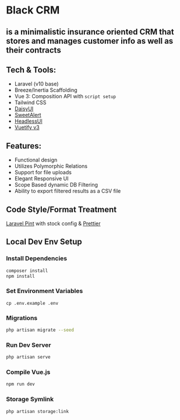 # Black CRM

## is a minimalistic insurance oriented CRM that stores and manages customer info as well as their contracts

## Tech & Tools:

-   Laravel (v10 base)
-   Breeze/Inertia Scaffolding
-   Vue 3: Composition API with `script setup`
-   Tailwind CSS
-   [DaisyUI](https://daisyui.com/)
-   [SweetAlert](https://sweetalert2.github.io/)
-   [HeadlessUI](https://headlessui.com/)
-   [Vuetify v3](https://vuetifyjs.com/en/)

## Features:

-   Functional design
-   Utilizes Polymorphic Relations
-   Support for file uploads
-   Elegant Responsive UI
-   Scope Based dynamic DB Filtering
-   Ability to export filtered results as a CSV file

## Code Style/Format Treatment

[Laravel Pint](https://laravel.com/docs/10.x/pint) with stock config & [Prettier](https://prettier.io/)

## Local Dev Env Setup

### Install Dependencies

```bash
composer install
npm install
```

### Set Environment Variables

```
cp .env.example .env
```

### Migrations

```bash
php artisan migrate --seed
```

### Run Dev Server

```bash
php artisan serve
```

### Compile Vue.js

```bash
npm run dev
```

### Storage Symlink

```bash
php artisan storage:link
```
